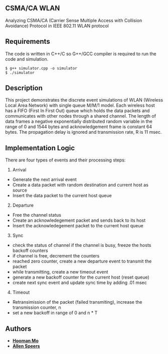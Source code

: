 ## CSMA/CA WLAN

Analyzing CSMA/CA (Carrier Sense Multiple Access with Collision Avoidance) Protocol in IEEE 802.11 WLAN protocol


## Requirements

The code is written in C++/C so G++/GCC compiler is required to run the code and simulation.

```
$ g++ simulator.cpp -o simulator
$ ./simulator
```

## Description

This project demonstrates the discrete event simulations of WLAN (Wireless Local Area Network) with single queue M/M/1 model. Each wireless host has a FIFO (First In First Out) queue which holds the data packets and communicates with other nodes through a shared channel. The length of data frames a negative exponentially distributed random variable in the range of 0 and 1544 bytes and acknowledgement frame is constant 64 bytes. The propagation delay is ignored and transmission rate, R is 11 msec.

## Implementation Logic

There are four types of events and their processing steps: 

1. Arrival
  * Generate the next arrival event
  * Create a data packet with random destination and current host as source
  * Insert the data packet to the current host queue
  
2. Departure  
  * Free the channel status
  * Create an acknowledegement packet and sends back to its host
  * Insert the acknowledegement packet to the current host queue

3. Sync
  * check the status of channel if the channel is busy, freeze the hosts backoff counters
  * if channel is free, decrement the counters
  * reached zero counter, create a new departure event to transmit the packet
  * while transmitting, create a new timeout event 
  * generate a new backoff counter for the current host (reset queue)
  * create next sync event and update sync time by adding .01 msec
  
4. Timeout 
  * Retransimission of the packet (failed transmiting), increase the transmission counter, n
  * set a new backoff in range of 0 and n * T
  
## Authors

* [**Hooman Mo**](https://github.com/hooman96)
* [**Allen Speers**](https://github.com/atspeers)
